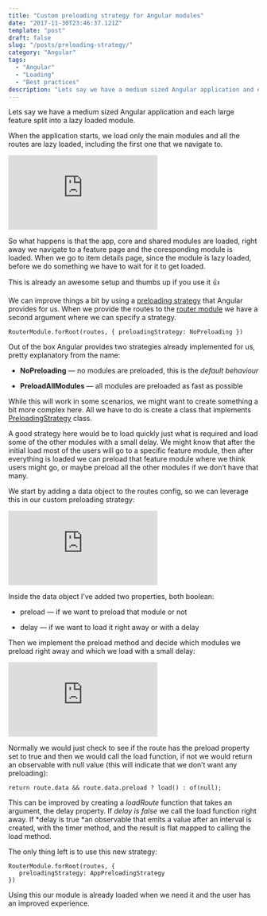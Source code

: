 ```yaml
---
title: "Custom preloading strategy for Angular modules"
date: "2017-11-30T23:46:37.121Z"
template: "post"
draft: false
slug: "/posts/preloading-strategy/"
category: "Angular"
tags:
  - "Angular"
  - "Loading"
  - "Best practices"
description: "Lets say we have a medium sized Angular application and each large feature split into a lazy loaded module. When the application starts, we load only the main modules and all the routes are lazy loaded, including the first one that we navigate to."
---
```


Lets say we have a medium sized Angular application and each large feature split into a lazy loaded module.

When the application starts, we load only the main modules and all the routes are lazy loaded, including the first one that we navigate to.

<iframe src="https://medium.com/media/345fd58763100129336eaa7b573dcf74" frameborder=0></iframe>

So what happens is that the app, core and shared modules are loaded, right away we navigate to a feature page and the coresponding module is loaded. When we go to item details page, since the module is lazy loaded, before we do something we have to wait for it to get loaded.

This is already an awesome setup and thumbs up if you use it 👍

We can improve things a bit by using a [preloading strategy](https://angular.io/api/router/PreloadingStrategy) that Angular provides for us. When we provide the routes to the [router module](https://angular.io/api/router/RouterModule) we have a second argument where we can specify a strategy.

    RouterModule.forRoot(routes, { preloadingStrategy: NoPreloading })

Out of the box Angular provides two strategies already implemented for us, pretty explanatory from the name:

- **NoPreloading** — no modules are preloaded, this is the _default_ _behaviour_

- **PreloadAllModules** — all modules are preloaded as fast as possible

While this will work in some scenarios, we might want to create something a bit more complex here. All we have to do is create a class that implements [PreloadingStrategy](https://angular.io/api/router/PreloadingStrategy) class.

A good strategy here would be to load quickly just what is required and load some of the other modules with a small delay. We might know that after the initial load most of the users will go to a specific feature module, then after everything is loaded we can preload that feature module where we think users might go, or maybe preload all the other modules if we don’t have that many.

We start by adding a data object to the routes config, so we can leverage this in our custom preloading strategy:

<iframe src="https://medium.com/media/17a21a47426b50fc170211e26dd37ddd" frameborder=0></iframe>

Inside the data object I’ve added two properties, both boolean:

- preload — if we want to preload that module or not

- delay — if we want to load it right away or with a delay

Then we implement the preload method and decide which modules we preload right away and which we load with a small delay:

<iframe src="https://medium.com/media/fcb4a70e98487353e867cf786d545e0a" frameborder=0></iframe>

Normally we would just check to see if the route has the preload property set to true and then we would call the load function, if not we would return an observable with null value (this will indicate that we don’t want any preloading):

    return route.data && route.data.preload ? load() : of(null);

This can be improved by creating a _loadRoute_ function that takes an argument, the delay property. If _delay is false_ we call the load function right away. If *delay is true *an observable that emits a value after an interval is created, with the timer method, and the result is flat mapped to calling the load method.

The only thing left is to use this new strategy:

    RouterModule.forRoot(routes, {
       preloadingStrategy: AppPreloadingStrategy
    })

Using this our module is already loaded when we need it and the user has an improved experience.

